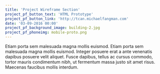 ```yaml
---
title: 'Project Wireframe Section'
project_pf_button_text: 'HTML Prototype'
project_pf_button_link: 'http://tcan.michaelfangman.com'
date: '03-09-2016 00:00'
project_pf_background_image: building-2.jpg
project_pf_phoneimg: mobile-proto.png
---
```


Etiam porta sem malesuada magna mollis euismod. Etiam porta sem malesuada magna mollis euismod. Integer posuere erat a ante venenatis dapibus posuere velit aliquet. Fusce dapibus, tellus ac cursus commodo, tortor mauris condimentum nibh, ut fermentum massa justo sit amet risus. Maecenas faucibus mollis interdum.